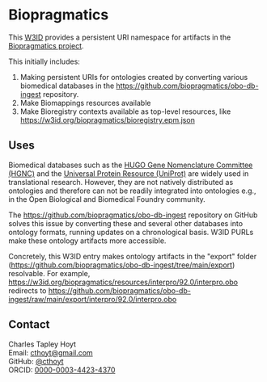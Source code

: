 # Biopragmatics

This [W3ID](https://w3id.org/) provides a persistent URI namespace for artifacts in the [Biopragmatics project](https://biopragmatics.github.io/).

This initially includes:

1. Making persistent URIs for ontologies created by converting various biomedical databases in the https://github.com/biopragmatics/obo-db-ingest repository.
2. Make Biomappings resources available
3. Make Bioregistry contexts available as top-level resources, like https://w3id.org/biopragmatics/bioregistry.epm.json

## Uses

Biomedical databases such as the [HUGO Gene Nomenclature Committee (HGNC)](https://www.genenames.org/) and the [Universal Protein Resource (UniProt)](https://www.uniprot.org/) are widely used in translational research. However, they are not natively distributed as ontologies and therefore can not be readily integrated into ontologies e.g., in the Open Biological and Biomedical Foundry community.

The https://github.com/biopragmatics/obo-db-ingest repository on GitHub solves this issue by converting these and several other databases into ontology formats, running updates on a chronological basis. W3ID PURLs make these ontology artifacts more accessible.

Concretely, this W3ID entry makes ontology artifacts in the "export" folder (https://github.com/biopragmatics/obo-db-ingest/tree/main/export) resolvable. For example, https://w3id.org/biopragmatics/resources/interpro/92.0/interpro.obo redirects to https://github.com/biopragmatics/obo-db-ingest/raw/main/export/interpro/92.0/interpro.obo

## Contact

Charles Tapley Hoyt  
Email: cthoyt@gmail.com  
GitHub: [@cthoyt](https://github.com/cthoyt/)  
ORCID: [0000-0003-4423-4370](https://orcid.org/0000-0003-4423-4370)
